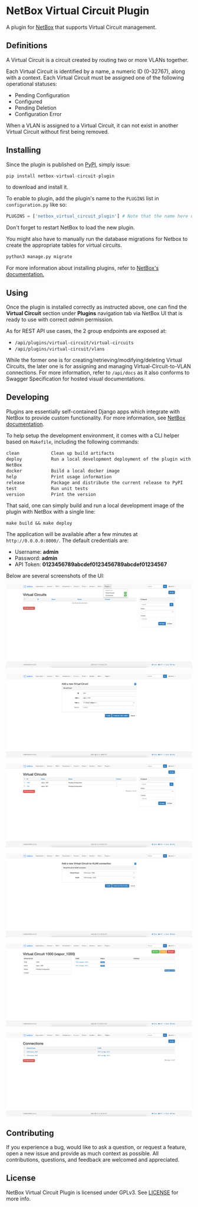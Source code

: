 # NetBox Virtual Circuit Plugin

A plugin for [NetBox](https://github.com/netbox-community/netbox) that supports
Virtual Circuit management.

## Definitions

A Virtual Circuit is a circuit created by routing two or more VLANs together.

Each Virtual Circuit is identified by a name, a numeric ID (0-32767), along with
a context. Each Virtual Circuit must be assigned one of the following operational
statuses:
- Pending Configuration
- Configured
- Pending Deletion
- Configuration Error

When a VLAN is assigned to a Virtual Circuit, it can not exist in another Virtual
Circuit without first being removed.

## Installing

Since the plugin is published on
[PyPI](https://pypi.org/project/netbox-virtual-circuit-plugin/), simply issue:
```python
pip install netbox-virtual-circuit-plugin
```
to download and install it.

To enable to plugin, add the plugin's name to the `PLUGINS` list in
`configuration.py` like so:
```python
PLUGINS = ['netbox_virtual_circuit_plugin'] # Note that the name here use underscore, not hyphen.
```

Don't forget to restart NetBox to load the new plugin.

You might also have to manually run the database migrations for Netbox to create the appropriate tables for virtual circuits.

```bash
python3 manage.py migrate
```

For more information about installing plugins, refer to [NetBox's documentation.](https://netbox.readthedocs.io/en/stable/plugins/)

## Using

Once the plugin is installed correctly as instructed above, one can find the
**Virtual Circuit** section under **Plugins** navigation tab via NetBox UI
that is ready to use with correct *admin* permission.

As for REST API use cases, the 2 group endpoints are exposed at:
- `/api/plugins/virtual-circuit/virtual-circuits`
- `/api/plugins/virtual-circuit/vlans`

While the former one is for creating/retrieving/modifying/deleting Virtual
Circuits, the later one is for assigning and managing Virtual-Circuit-to-VLAN
connections. For more information, refer to `/api/docs` as it also conforms
to Swagger Specification for hosted visual documentations.

## Developing

Plugins are essentially self-contained Django apps which integrate with NetBox
to provide custom functionality. For more information, see [NetBox
documentation](https://netbox.readthedocs.io/en/stable/plugins/development/).

To help setup the development environment, it comes with a CLI helper
based on `Makefile`, including the following commands:
```
clean            Clean up build artifacts
deploy           Run a local development deployment of the plugin with NetBox
docker           Build a local docker image
help             Print usage information
release          Package and distribute the current release to PyPI
test             Run unit tests
version          Print the version
```

That said, one can simply build and run a local development image of the plugin
with NetBox with a single line:
```
make build && make deploy
```

The application will be available after a few minutes at
`http://0.0.0.0:8000/`. The default credentials are:
- Username: **admin**
- Password: **admin**
- API Token: **0123456789abcdef0123456789abcdef01234567**

Below are several screenshots of the UI:

![Navigation view](docs/images/1_navigation.png)

![Add a Virtual Circuit](docs/images/2_add.png)

![List all Virtual Circuits](docs/images/3_list.png)

![Assign a VLAN to a Virtual Circuit](docs/images/4_assign_vlan.png)

![Virtual Circuit Single View (2 VLANs assigned)](docs/images/5_assigned_vlans.png)

![List of all connections](docs/images/6_connections.png)

## Contributing

If you experience a bug, would like to ask a question, or request a feature,
open a new issue and provide as much context as possible. All contributions,
questions, and feedback are welcomed and appreciated.

## License

NetBox Virtual Circuit Plugin is licensed under GPLv3. See [LICENSE](LICENSE)
for more info.

